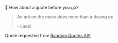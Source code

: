 📣 How about a quote before you go?

> An ant on the move does more than a dozing ox
>
> <p>- Laozi</p>

Quote requested from [Random Quotes API](https://github.com/lukePeavey/quotable)
